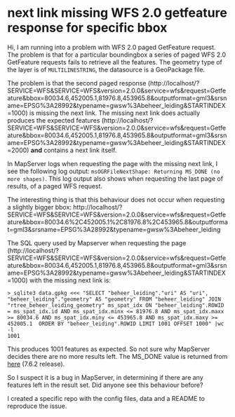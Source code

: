 # next link missing WFS 2.0 getfeature response for specific bbox

Hi, I am running into a problem with WFS 2.0 paged GetFeature request. The problem is that for a particular boundingbox a series of paged WFS 2.0 GetFeature requests fails to retrieve all the features. The geometry type of the layer is of `MULTILINESTRING`, the datasource is a GeoPackage file.

The problem is that the second paged response (http://localhost/?SERVICE=WFS&SERVICE=WFS&version=2.0.0&service=wfs&request=Getfeature&bbox=80034.6,452005.1,81976.8,453965.8&outputformat=gml3&srsname=EPSG%3A28992&typename=gwsw%3Abeheer_leiding&STARTINDEX=1000) is missing the next link. The missing next link does actually produces the expected features (http://localhost/?SERVICE=WFS&SERVICE=WFS&version=2.0.0&service=wfs&request=Getfeature&bbox=80034.6,452005.1,81976.8,453965.8&outputformat=gml3&srsname=EPSG%3A28992&typename=gwsw%3Abeheer_leiding&STARTINDEX=2000) **and** contains a next link itself. 

In MapServer logs when requesting the page with the missing next link, I see the following log output: `msOGRFileNextShape: Returning MS_DONE (no more shapes)`. This log output also shows when requesting the last page of results, of a paged WFS request. 

The interesting thing is that this behaviour does not occur when requesting a slightly bigger bbox: http://localhost/?SERVICE=WFS&SERVICE=WFS&version=2.0.0&service=wfs&request=Getfeature&bbox=80034.6%2C452005.1%2C81976.8%2C453965.8&outputformat=gml3&srsname=EPSG%3A28992&typename=gwsw%3Abeheer_leiding


The SQL query used by Mapserver when requesting the page (http://localhost/?SERVICE=WFS&SERVICE=WFS&version=2.0.0&service=wfs&request=Getfeature&bbox=80034.6,452005.1,81976.8,453965.8&outputformat=gml3&srsname=EPSG%3A28992&typename=gwsw%3Abeheer_leiding&STARTINDEX=1000) with the missing next link is:

```shell
> sqlite3 data.gpkg <<< "SELECT "beheer_leiding"."uri" AS "uri", "beheer_leiding"."geometry" AS "geometry" FROM "beheer_leiding" JOIN "rtree_beheer_leiding_geometry" ms_spat_idx ON "beheer_leiding".ROWID = ms_spat_idx.id AND ms_spat_idx.minx <= 81976.8 AND ms_spat_idx.maxx >= 80034.6 AND ms_spat_idx.miny <= 453965.8 AND ms_spat_idx.maxy >= 452005.1  ORDER BY "beheer_leiding".ROWID LIMIT 1001 OFFSET 1000" |wc -l
1001
```

This produces 1001 features as expected. So not sure why MapServer decides there are no more results left. The MS_DONE value is returned from [here](https://github.com/MapServer/MapServer/blob/dfdda8a18c69f22806c7d6e46bb2bf59f67ed941/mapogr.cpp#L2818) (7.6.2 release).


So I suspect it is a bug in MapServer, in determining if there are any features left in the result set. Did anyone see this behaviour before? 

I created a specific repo with the config files, data and a README to reproduce the issue. 





